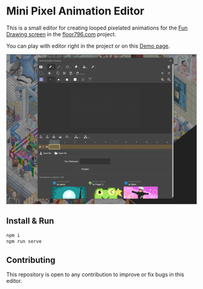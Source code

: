 # Mini Pixel Animation Editor

This is a small editor for creating looped pixelated animations for 
the [Fun Drawing screen](https://floor796.com/#t0r2,687,140) in the [floor796.com](https://floor796.com) project. 

You can play with editor right in the project or on this [Demo page](https://horpia.github.io/floor796-fun-drawing/dist/).

![](screenshot.jpg)

## Install & Run

```
npm i
npm run serve
```

## Contributing

This repository is open to any contribution to improve or fix bugs in this editor.